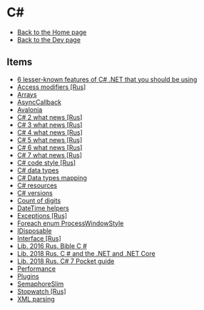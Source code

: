 # C#

- [Back to the Home page](../../README.md)
- [Back to the Dev page](../README.md)

## Items
- [6 lesser-known features of C# .NET that you should be using](6%20lesser-known%20features%20of%20C%23%20.NET%20that%20you%20should%20be%20using.md)
- [Access modifiers [Rus]](Access%20modifiers%20[Rus].md)
- [Arrays](Arrays.md)
- [AsyncCallback](AsyncCallback.md)
- [Avalonia](Avalonia.md)
- [C# 2 what news [Rus]](C%23%202%20what%20news%20[Rus].md)
- [C# 3 what news [Rus]](C%23%203%20what%20news%20[Rus].md)
- [C# 4 what news [Rus]](C%23%204%20what%20news%20[Rus].md)
- [C# 5 what news [Rus]](C%23%205%20what%20news%20[Rus].md)
- [C# 6 what news [Rus]](C%23%206%20what%20news%20[Rus].md)
- [C# 7 what news [Rus]](C%23%207%20what%20news%20[Rus].md)
- [C# code style [Rus]](C%23%20code%20style%20[Rus].md)
- [C# data types](C%23%20data%20types.md)
- [C# Data types mapping](C%23%20Data%20types%20mapping.md)
- [C# resources](C%23%20resources.md)
- [C# versions](C%23%20versions.md)
- [Count of digits](Count%20of%20digits.md)
- [DateTime helpers](DateTime%20helpers.md)
- [Exceptions [Rus]](Exceptions%20[Rus].md)
- [Foreach enum ProcessWindowStyle](Foreach%20enum%20ProcessWindowStyle.md)
- [IDisposable](IDisposable.md)
- [Interface [Rus]](Interface%20[Rus].md)
- [Lib. 2016 Rus. Bible C #](Lib.%202016%20Rus.%20Bible%20C%20%23.md)
- [Lib. 2018 Rus. C # and the .NET and .NET Core](Lib.%202018%20Rus.%20C%20%23%20and%20the%20.NET%20and%20.NET%20Core.md)
- [Lib. 2018 Rus. C# 7 Pocket guide](Lib.%202018%20Rus.%20C%23%207%20Pocket%20guide.md)
- [Performance](Performance.md)
- [Plugins](Plugins.md)
- [SemaphoreSlim](SemaphoreSlim.md)
- [Stopwatch [Rus]](Stopwatch%20[Rus].md)
- [XML parsing](XML%20parsing.md)
